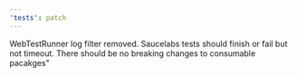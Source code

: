 ```yaml
---
'tests': patch
---
```


WebTestRunner log filter removed. Saucelabs tests should finish or fail but not timeout. There should be no breaking changes to consumable pacakges"
